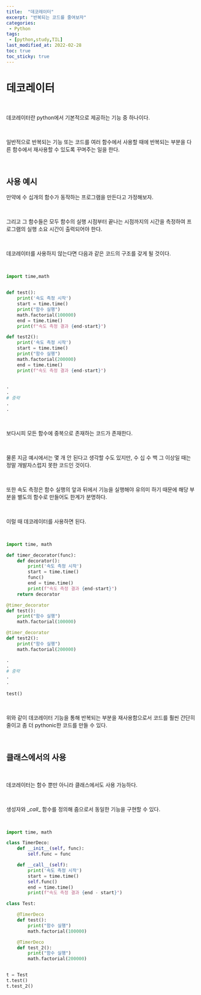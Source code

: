```yaml
---
title:  "데코레이터"
excerpt: "반복되는 코드를 줄여보자"
categories:
 - Python
tags:
 - [python,study,TIL]
last_modified_at: 2022-02-28
toc: true
toc_sticky: true
---
```


# 데코레이터


<br>


데코레이터란 python에서 기본적으로 제공하는 기능 중 하나이다.

<br>

일반적으로 반복되는 기능 또는 코드를 여러 함수에서 사용할 때에 반복되는 부분을 다른 함수에서 재사용할 수 있도록 꾸며주는 일을 한다.

<br>

## 사용 예시



만약에 수 십개의 함수가 동작하는 프로그램을 만든다고 가정해보자.

<br>

그리고 그 함수들은 모두 함수의 실행 시점부터 끝나는 시점까지의 시간을 측정하여 프로그램의 실행 소요 시간이 출력되어야 한다.

<br>

데코레이터를 사용하지 않는다면 다음과 같은 코드의 구조를 갖게 될 것이다.

<br>

```python
import time,math


def test():
    print('속도 측정 시작')
    start = time.time()
    print("함수 실행")
    math.factorial(100000)
    end = time.time()
    print(f"속도 측정 결과 {end-start}")

def test2():
    print('속도 측정 시작')
    start = time.time()
    print("함수 실행")
    math.factorial(200000)
    end = time.time()
    print(f"속도 측정 결과 {end-start}")    

    
.
.
# 중략
.
.
```


<br>


보다시피 모든 함수에 중복으로 존재하는 코드가 존재한다.

<br>

물론 지금 예시에서는 몇 개 안 된다고 생각할 수도 있지만, 수 십 수 백 그 이상일 때는 정말 개발자스럽지 못한 코드인 것이다.

<br>

또한 속도 측정은 함수 실행의 앞과 뒤에서 기능을 실행해야 유의미 하기 때문에 해당 부분을 별도의 함수로 만들어도 한계가 분명하다.

<br>

이럴 때 데코레이터를 사용하면 된다.

<br>

```python
import time, math

def timer_decorator(func):
    def decorator():
        print('속도 측정 시작')
        start = time.time()
        func()
        end = time.time()
        print(f"속도 측정 결과 {end-start}")
    return decorator

@timer_decorator
def test():
    print("함수 실행")
    math.factorial(100000)

@timer_decorator
def test2():
    print("함수 실행")
    math.factorial(200000)

.
.
# 중략
.
.
    
test()

```

<br>

위와 같이 데코레이터 기능을 통해 반복되는 부분을 재사용함으로서 코드를 훨씬 간단히 줄이고 좀 더 pythonic한 코드를 만들 수 있다.


<br>


## 클래스에서의 사용

<br>

데코레이터는 함수 뿐만 아니라 클래스에서도 사용 가능하다.

<br>

생성자와 \__call__  함수를 정의해 줌으로서 동일한 기능을 구현할 수 있다.


<br>


```python
import time, math

class TimerDeco:
    def __init__(self, func):
        self.func = func

    def __call__(self):
        print('속도 측정 시작')
        start = time.time()
        self.func()
        end = time.time()
        print(f"속도 측정 결과 {end - start}")

class Test:

    @TimerDeco
    def test():
        print("함수 실행")
        math.factorial(100000)

    @TimerDeco
    def test_2():
        print("함수 실행")
        math.factorial(200000)


t = Test
t.test()
t.test_2()

```

<br>